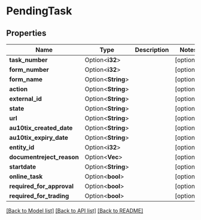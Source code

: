 # PendingTask

## Properties

Name | Type | Description | Notes
------------ | ------------- | ------------- | -------------
**task_number** | Option<**i32**> |  | [optional]
**form_number** | Option<**i32**> |  | [optional]
**form_name** | Option<**String**> |  | [optional]
**action** | Option<**String**> |  | [optional]
**external_id** | Option<**String**> |  | [optional]
**state** | Option<**String**> |  | [optional]
**url** | Option<**String**> |  | [optional]
**au10tix_created_date** | Option<**String**> |  | [optional]
**au10tix_expiry_date** | Option<**String**> |  | [optional]
**entity_id** | Option<**i32**> |  | [optional]
**documentreject_reason** | Option<**Vec<String>**> |  | [optional]
**startdate** | Option<**String**> |  | [optional]
**online_task** | Option<**bool**> |  | [optional]
**required_for_approval** | Option<**bool**> |  | [optional]
**required_for_trading** | Option<**bool**> |  | [optional]

[[Back to Model list]](../README.md#documentation-for-models) [[Back to API list]](../README.md#documentation-for-api-endpoints) [[Back to README]](../README.md)


